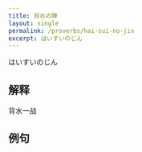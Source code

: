 ```yaml
---
title: 背水の陣
layout: single
permalink: /proverbs/hai-sui-no-jin
excerpt: はいすいのじん
---
```


はいすいのじん

## 解释

背水一战

## 例句

